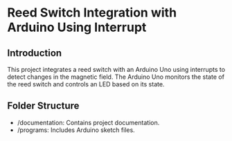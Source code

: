 # Reed Switch Integration with Arduino Using Interrupt

## Introduction

This project integrates a reed switch with an Arduino Uno using interrupts to detect changes in the magnetic field. The Arduino Uno monitors the state of the reed switch and controls an LED based on its state.

## Folder Structure

- /documentation: Contains project documentation.
- /programs: Includes Arduino sketch files.
